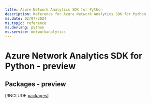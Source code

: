 ```yaml
---
title: Azure Network Analytics SDK for Python
description: Reference for Azure Network Analytics SDK for Python
ms.date: 02/07/2024
ms.topic: reference
ms.devlang: python
ms.service: networkanalytics
---
```

# Azure Network Analytics SDK for Python - preview
## Packages - preview
[!INCLUDE [packages](network-analytics-index.md)]